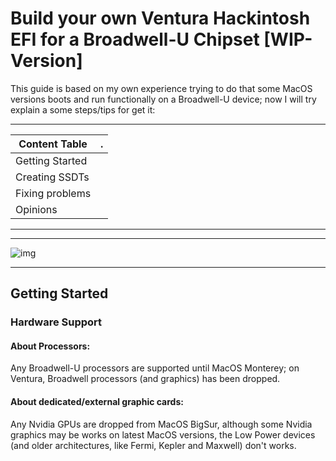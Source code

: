 # Build your own Ventura Hackintosh EFI for a Broadwell-U Chipset [WIP-Version]


This guide is based on my own experience trying to do that some MacOS versions boots and run functionally on a Broadwell-U device; now I will try explain a some steps/tips for get it:



---

Content Table | .
--- | :--:
Getting Started |
Creating SSDTs |
Fixing problems |
Opinions |
---

---

![img](https://i.imgur.com/YKIPyaT.png)

---
## Getting Started

### Hardware Support

#### About Processors:
Any Broadwell-U processors are supported until MacOS Monterey; on Ventura, Broadwell processors (and graphics) has been dropped.

#### About dedicated/external graphic cards:
Any Nvidia GPUs are dropped from MacOS BigSur, although some Nvidia graphics may be works on latest MacOS versions, the Low Power devices (and older architectures, like Fermi, Kepler and Maxwell) don't works. 

